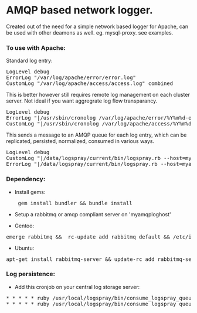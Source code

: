 # AMQP based network logger.

Created out of the need for a simple network based logger for Apache, can be used with other deamons as well. eg. mysql-proxy. see examples. 

### To use with Apache:

Standard log entry:

<pre>
LogLevel debug
ErrorLog "/var/log/apache/error/error.log"
CustomLog "/var/log/apache/access/access.log" combined
</pre>

This is better however still requires remote log management on each cluster server. Not ideal if you want aggregrate log flow transparancy.

<pre>
LogLevel debug
ErrorLog "|/usr/sbin/cronolog /var/log/apache/error/%Y%m%d-error.log"
CustomLog "|/usr/sbin/cronolog /var/log/apache/access/%Y%m%d-access.log" combined
</pre>

This sends a message to an AMQP queue for each log entry, which can be replicated, persisted, normalized, consumed in various ways.

<pre>
LogLevel debug
CustomLog "|/data/logspray/current/bin/logspray.rb --host=myamqploghost --queue=apache_access_log" combined
ErrorLog "|/data/logspray/current/bin/logspray.rb --host=myamqploghost --queue=apache_error_log"
</pre>

### Dependency: 
- Install gems: <pre> gem install bundler && bundle install </pre>
- Setup a rabbitmq or amqp compliant server on 'myamqploghost'

- Gentoo:
<pre>emerge rabbitmq &&  rc-update add rabbitmq default && /etc/init.d/rabbitmq start</pre>
- Ubuntu:
<pre>apt-get install rabbitmq-server && update-rc add rabbitmq-server && /etc/init.d/rabbitmq-server start</pre>

### Log persistence: 
- Add this cronjob on your central log storage server:

<pre>* * * * * ruby /usr/local/logspray/bin/consume_logspray_queue.rb --host=myamqploghost --queue=apache_access_log
* * * * * ruby /usr/local/logspray/bin/consume_logspray_queue.rb --host=myamqploghost --queue=apache_error_log</pre>
